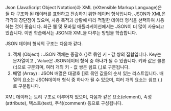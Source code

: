 Json (JavaScript Object Notation)과 XML (eXtensible Markup Language)은 둘 다 구조화 된 데이터를 표현하고 전송하기 위한 데이터 형식입니다. JSON과 XML은 각각의 장단점이 있으며, 사용 목적과 상황에 따라 적절한 데이터 형식을 선택하여 사용하는 것이 좋습니다. 최근 웹 및 모바일 애플리케이션에서는 JSON이 더 많이 사용되고 있습니다. 이번 학습에서는 JSON과 XML을 다루는 방법을 학습합니다.

JSON 데이터 형식의 구조는 다음과 같다.
1. 객체 (Object) : JSON 객체는 중괄호 {}로 묶인 키 - 값 쌍의 집합입니다.
   Key는 문자열이고 , Value은 JSON데이터 형식 중 하나가 될 수 있습니다.
   키와 값은 콜론 (:)으로 구분되며, 여러 개의 키 - 값 쌍은 쉼표 (,)로 구분됩니다.
2. 배열 (Array) : JSON 배열은 대괄호 []로 묶인 값들의 순서 있는 리스트입니다.
   배열의 요소는 JSON데이터 형식 중 하나가 될 수 있으며, 여러 개의 요소는 쉼표 (,)로 구분됩니다.

XML 데이터는 트리 구조로 이루어져 있으며, 다음과 같은 요소(element), 속성(attribute), 텍스트(text), 주석(comment) 등으로 구성됩니다.
